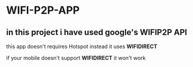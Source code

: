 <h1>WIFI-P2P-APP</h1>
<h2>in this project i have used google's WIFIP2P API</h2>

<p>this app doesn't requires Hotspot instead it uses <b>WIFIDIRECT </b> <p>

<p>if your mobile doesn't support <b>WIFIDIRECT</b> it won't work</p>

